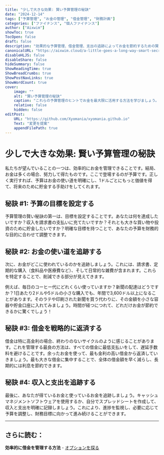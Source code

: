 ```yaml
---
title: "少しで大きな効果: 賢い予算管理の秘訣"
date: "2024-12-14"
tags: ["予算管理", "お金の管理", "借金管理", "財務計画"]
categories: ["ファイナンス", "個人ファイナンス"]
author: ["Aixwim"]
showToc: true
TocOpen: false
draft: false
description: "効果的な予算管理、借金管理、支出の追跡によってお金を節約するための賢い秘訣を発見しましょう。"
canonicalURL: "https://aixwim.cloud/a-little-goes-a-long-way-smart-secrets-to-budgeting"
disableHLJS: false
disableShare: false
hideSummary: false
ShowReadingTime: true
ShowBreadCrumbs: true
ShowPostNavLinks: true
ShowWordCount: true
cover:
    image: ""
    alt: "賢い予算管理の秘訣"
    caption: "これらの予算管理のヒントでお金を最大限に活用する方法を学びましょう。"
    relative: false
    hidden: false
editPost:
    URL: "https://github.com/Xyomania/xyomania.github.io"
    Text: "変更を提案"
    appendFilePath: true
---
```


# 少しで大きな効果: 賢い予算管理の秘訣

私たちが望んでいることの一つは、効率的にお金を管理できることです。結局、お金は多くの場合、努力して得たものです。ここで登場するのが予算です。正しく実行すれば、予算はお金の使い道を明確にし、1ドルごとにもっと価値を得て、将来のために貯金する手助けをしてくれます。

## 秘訣 #1: 予算の目標を設定する

予算管理の賢い秘訣の第一は、目標を設定することです。あなたは何を達成したいですか？収入を請求書の支払いに充てたいですか？それとも大きな買い物や投資のために貯金したいですか？明確な目標を持つことで、あなたの予算を財務的な目的に合わせて調整できます。

## 秘訣 #2: お金の使い道を追跡する

次に、お金がどこに使われているのかを追跡しましょう。これには、請求書、定期的な購入（食料品や医療費など）、そして日常的な雑費が含まれます。これらを特定することで、削減できる部分が見えてきます。

例えば、毎日のコーヒー代にどれくらい使っていますか？新聞の配達はどうですか？1日あたり2ドルや5ドルの小さな購入でも、年間で3,600ドル以上になることがあります。そのラテや印刷された新聞を買う代わりに、その金額を小さな容器や貯金口座に入れてみましょう。時間が経つにつれて、どれだけお金が節約できるかに驚くでしょう！

## 秘訣 #3: 借金を戦略的に返済する

借金は特に高金利の場合、終わりのないサイクルのように感じることがあります。これを管理する最良の方法は、すべての借金に最低支払いをして、遅延手数料を避けることです。余ったお金を使って、最も金利の高い借金から返済していきましょう。最も大きな借金に集中することで、全体の借金額を早く減らし、長期的には利息を節約できます。

## 秘訣 #4: 収入と支出を追跡する

最後に、あなたが得ているお金と使っているお金を追跡しましょう。キャッシュマネジメントソフトウェアを使用するか、自分でスプレッドシートを作成して、収入と支出を明確に記録しましょう。これにより、進捗を監視し、必要に応じて予算を調整し、財務目標に向かって進み続けることができます。

---
## さらに読む：
**効率的に借金を管理する方法** - [オプションを探る](https://www.daveramsey.com/blog/how-to-pay-off-debt)
